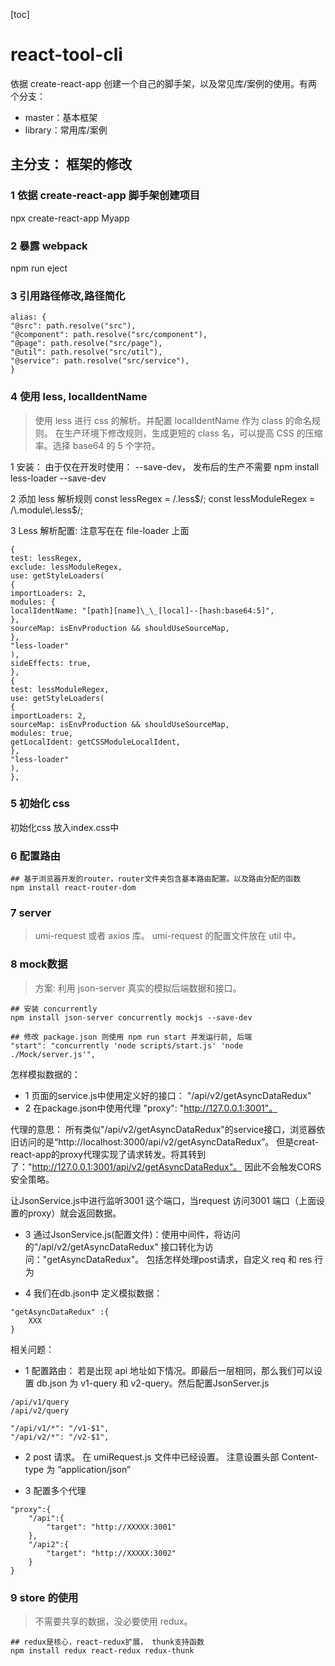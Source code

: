 [toc]

# react-tool-cli

依据 create-react-app 创建一个自己的脚手架，以及常见库/案例的使用。有两个分支：

- master：基本框架
- library：常用库/案例

## 主分支： 框架的修改

### 1 依据 create-react-app 脚手架创建项目

npx create-react-app Myapp

### 2 暴露 webpack

npm run eject

### 3 引用路径修改,路径简化

```
alias: {
"@src": path.resolve("src"),
"@component": path.resolve("src/component"),
"@page": path.resolve("src/page"),
"@util": path.resolve("src/util"),
"@service": path.resolve("src/service"),
}
```

### 4 使用 less, localIdentName

> 使用 less 进行 css 的解析。并配置 localIdentName 作为 class 的命名规则。 在生产环境下修改规则，生成更短的 class 名，可以提高 CSS 的压缩率。选择 base64 的 5 个字符。

1 安装： 由于仅在开发时使用： --save-dev， 发布后的生产不需要
npm install less-loader --save-dev

2 添加 less 解析规则
const lessRegex = /\.less$/;
const lessModuleRegex = /\.module\.less$/;

3 Less 解析配置: 注意写在在 file-loader 上面

```
{
test: lessRegex,
exclude: lessModuleRegex,
use: getStyleLoaders(
{
importLoaders: 2,
modules: {
localIdentName: "[path][name]\_\_[local]--[hash:base64:5]",
},
sourceMap: isEnvProduction && shouldUseSourceMap,
},
"less-loader"
),
sideEffects: true,
},
{
test: lessModuleRegex,
use: getStyleLoaders(
{
importLoaders: 2,
sourceMap: isEnvProduction && shouldUseSourceMap,
modules: true,
getLocalIdent: getCSSModuleLocalIdent,
},
"less-loader"
),
},
```

### 5 初始化 css

初始化css 放入index.css中

### 6 配置路由

```
## 基于浏览器开发的router，router文件夹包含基本路由配置。以及路由分配的函数
npm install react-router-dom
```

### 7 server

> umi-request 或者 axios 库。 umi-request 的配置文件放在 util 中。

### 8 mock数据

> 方案: 利用 json-server 真实的模拟后端数据和接口。

```
## 安装 concurrently
npm install json-server concurrently mockjs --save-dev

## 修改 package.json 则使用 npm run start 并发运行前, 后端
"start": "concurrently 'node scripts/start.js' 'node ./Mock/server.js'",
```

怎样模拟数据的：

- 1 页面的service.js中使用定义好的接口： "/api/v2/getAsyncDataRedux"
- 2 在package.json中使用代理 "proxy": "http://127.0.0.1:3001"。

代理的意思： 所有类似"/api/v2/getAsyncDataRedux"的service接口，浏览器依旧访问的是“http://localhost:3000/api/v2/getAsyncDataRedux”。 但是creat-react-app的proxy代理实现了请求转发。将其转到了："http://127.0.0.1:3001/api/v2/getAsyncDataRedux"。  因此不会触发CORS安全策略。

让JsonService.js中进行监听3001 这个端口，当request 访问3001 端口（上面设置的proxy）就会返回数据。

- 3 通过JsonService.js(配置文件)：使用中间件，将访问的"/api/v2/getAsyncDataRedux" 接口转化为访问："getAsyncDataRedux"。 包括怎样处理post请求，自定义 req 和 res 行为

- 4 我们在db.json中 定义模拟数据：

```
"getAsyncDataRedux" :{
	XXX
}
```
相关问题：

- 1 配置路由： 若是出现 api 地址如下情况。即最后一层相同，那么我们可以设置 db.json 为 v1-query 和 v2-query。然后配置JsonServer.js

```
/api/v1/query
/api/v2/query
```

```
"/api/v1/*": "/v1-$1",
"/api/v2/*": "/v2-$1",
```

- 2 post 请求。 在 umiRequest.js 文件中已经设置。 注意设置头部 Content-type 为 “application/json”

- 3 配置多个代理

```
"proxy":{
	"/api":{
		"target": "http://XXXXX:3001"
	},
	"/api2":{
		"target": "http://XXXXX:3002"
	}
}
```

### 9 store 的使用

> 不需要共享的数据，没必要使用 redux。

```
## redux是核心，react-redux扩展， thunk支持函数
npm install redux react-redux redux-thunk
```
